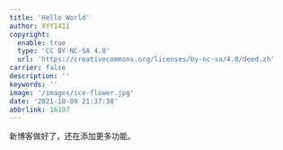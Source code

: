 ```yaml
---
title: 'Hello World'
author: XYY1411
copyright:
  enable: true
  type: 'CC BY-NC-SA 4.0'
  url: 'https://creativecommons.org/licenses/by-nc-sa/4.0/deed.zh'
carrier: false
description: ''
keywords: ''
image: '/images/ice-flower.jpg'
date: '2021-10-09 21:37:38'
abbrlink: 16107
---
```


新博客做好了，还在添加更多功能。